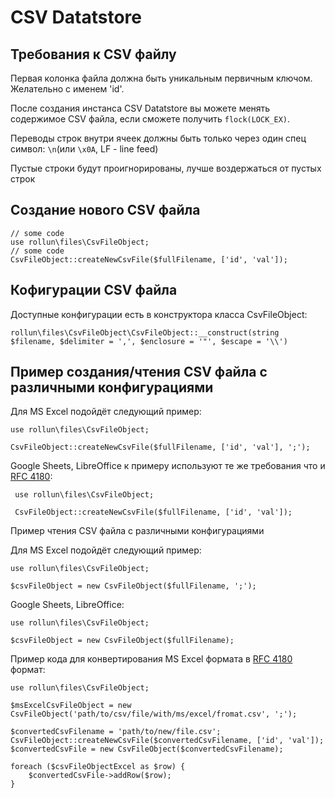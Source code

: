 # CSV Datatstore #


        

## Требования к CSV файлу ##

Первая колонка файла должна быть уникальным первичным ключом.  Желательно с именем 'id'.

После создания инстанса CSV Datatstore вы можете менять содержимое CSV файла, если сможете получить `flock(LOCK_EX)`.

Переводы строк внутри ячеек должны быть только через один спец символ: `\n`(или `\x0A`, LF - line feed)

Пустые строки будут проигнорированы, лучше воздержаться от пустых строк


## Создание нового CSV файла ##

    // some code
    use rollun\files\CsvFileObject;
    // some code
    CsvFileObject::createNewCsvFile($fullFilename, ['id', 'val']);

## Кофигурации CSV файла ##

Доступные конфигурации есть в конструктора класса CsvFileObject:

    rollun\files\CsvFileObject\CsvFileObject::__construct(string $filename, $delimiter = ',', $enclosure = '"', $escape = '\\')

## Пример создания/чтения CSV файла с различными конфигурациями

Для MS Excel подойдёт следующий пример:
    
    use rollun\files\CsvFileObject;
    
    CsvFileObject::createNewCsvFile($fullFilename, ['id', 'val'], ';');
 
Google Sheets, LibreOffice к примеру используют те же требования что и [RFC 4180](https://tools.ietf.org/html/rfc4180):
     
     use rollun\files\CsvFileObject;
     
     CsvFileObject::createNewCsvFile($fullFilename, ['id', 'val']);
    
Пример чтения CSV файла с различными конфигурациями

Для MS Excel подойдёт следующий пример:
    
    use rollun\files\CsvFileObject;
    
    $csvFileObject = new CsvFileObject($fullFilename, ';');
    
Google Sheets, LibreOffice:
    
    use rollun\files\CsvFileObject;
    
    $csvFileObject = new CsvFileObject($fullFilename);
    
Пример кода для конвертирования MS Excel формата в [RFC 4180](https://tools.ietf.org/html/rfc4180) формат:

    use rollun\files\CsvFileObject;
    
    $msExcelCsvFileObject = new CsvFileObject('path/to/csv/file/with/ms/excel/fromat.csv', ';');
    
    $convertedCsvFilename = 'path/to/new/file.csv';
    CsvFileObject::createNewCsvFile($convertedCsvFilename, ['id', 'val']);
    $convertedCsvFile = new CsvFileObject($convertedCsvFilename);
    
    foreach ($csvFileObjectExcel as $row) {
        $convertedCsvFile->addRow($row);
    }
    
    
    